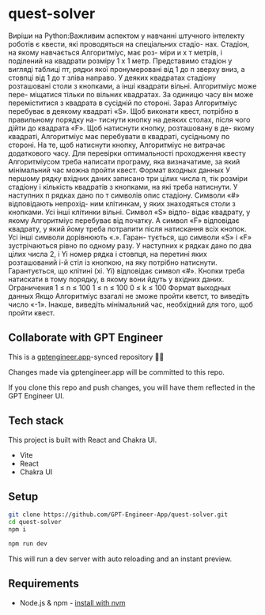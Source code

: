 # quest-solver

Виріши на Python:Важливим аспектом у навчанні штучного інтелекту роботів є квести, які проводяться на спеціальних стадіо- нах. Стадіон, на якому навчається Алгоритміус, має роз- міри и х т метрів, і поділений на квадрати розміру 1 х 1 метр. Представимо стадіон у вигляді таблиці пт, рядки якої пронумеровані від 1 до п зверху вниз, а стовпці від 1 до т зліва направо.
У деяких квадратах стадіону розташовані столи з кнопками, а інші квадрати вільні. Алгоритміус може пере- міщатися тільки по вільних квадратах. За одиницю часу він може переміститися з квадрата в сусідній по стороні.
Зараз Алгоритміус перебуває в деякому квадраті «S». Щоб виконати квест, потрібно в правильному порядку на- тиснути кнопку на деяких столах, після чого дійти до квадрата «F». Щоб натиснути кнопку, розташовану в де- якому квадраті, Алгоритміус має перебувати в квадраті,
сусідньому по стороні. На те, щоб натиснути кнопку, Алгоритміус не витрачає додаткового часу. Для перевірки оптимальності проходження квесту Алгоритміусом треба написати програму, яка визначатиме, за який мінімальний час можна пройти квест.
Формат входных данных
У першому рядку вхідних даних записано три цілих числа п, тік розміри стадіону і кількість квадратів з кнопками, на які треба натиснути. У наступних п рядках дано по т символів опис стадіону. Символи «#» відповідають непрохід-
ним клітинкам, у яких знаходяться столи з кнопками. Усі інші клітинки вільні. Символ «S» відпо-
відає квадрату, у якому Алгоритміус перебуває від початку. А символ «F» відповідає квадрату, у який йому треба потрапити після натискання всіх кнопок. Усі інші символи дорівнюють «.». Гаран- тується, що символи «S» і «F» зустрічаються рівно по одному разу. У наступних к рядках дано по два цілих числа 2, i Yi номер рядка і стовпця, на перетині яких розташований і-й стіл із кнопкою, на яку потрібно натиснути. Гарантується, що клітині (хі. Yi)
відповідає символ «#». Кнопки треба натискати в тому порядку, в якому вони йдуть у вхідних даних.
Ограничения
1 ≤ n ≤ 100
1 ≤ n ≤ 100
0 ≤ k ≤ 100
Формат выходных данных
Якщо Алгоритміус взагалі не зможе пройти кветст, то виведіть число «-1». Інакше, виведіть мінімальний час, необхідний для того, щоб пройти квест.

## Collaborate with GPT Engineer

This is a [gptengineer.app](https://gptengineer.app)-synced repository 🌟🤖

Changes made via gptengineer.app will be committed to this repo.

If you clone this repo and push changes, you will have them reflected in the GPT Engineer UI.

## Tech stack

This project is built with React and Chakra UI.

- Vite
- React
- Chakra UI

## Setup

```sh
git clone https://github.com/GPT-Engineer-App/quest-solver.git
cd quest-solver
npm i
```

```sh
npm run dev
```

This will run a dev server with auto reloading and an instant preview.

## Requirements

- Node.js & npm - [install with nvm](https://github.com/nvm-sh/nvm#installing-and-updating)
